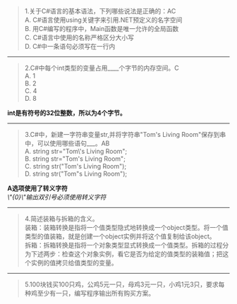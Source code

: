 
>1.关于C#语言的基本语法，下列哪些说法是正确的：AC  
    A.  C#语言使用using关键字来引用.NET预定义的名字空间  
    B.  用C#编写的程序中，Main函数是唯一允许的全局函数  
    C.  C#语言中使用的名称严格区分大小写  
    D.  C#中一条语句必须写在一行内  
***
>2.C#中每个int类型的变量占用____个字节的内存空间。C  
    A.  1  
    B.  2  
    C.  4  
    D.  8  

__int是有符号的32位整数，所以为4个字节。__
***
>3.C#中，新建一字符串变量str,并将字符串"Tom's Living Room"保存到串中，可以使用哪些语句___。AB  
    A.  string str="Tom\\'s Living Room";  
    B.  string str="Tom's Living Room";  
    C.  string str("Tom's Living Room");  
    D.  string str("Tom"s Living Room");

__A选项使用了转义字符__  
_\\"{0}\\"输出双引号必须使用转义字符_  

***
>4.简述装箱与拆箱的含义。  
   装箱：装箱转换是指将一个值类型隐式地转换成一个object类型。将一个值类型的值装箱，就是创建一个object实例并将这个值复制给该object。  
拆箱：拆箱转换是指将一个对象类型显式转换成一个值类型。拆箱的过程分为下述两步：检查这个对象实例，看它是否为给定的值类型的装箱值；把这个实例的值拷贝给值类型的变量。  
***
>5.100块钱买100只鸡，公鸡5元一只，母鸡3元一只，小鸡1元3只，要求每种鸡至少有一只，编写程序输出所有购买方案。